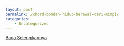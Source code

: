```yaml
---
layout: post
permalink: /chord-bondan-hidup-berawal-dari-mimpi/
categories:
    - Uncategorized
---
```


[Baca Selengkapnya](/03)
